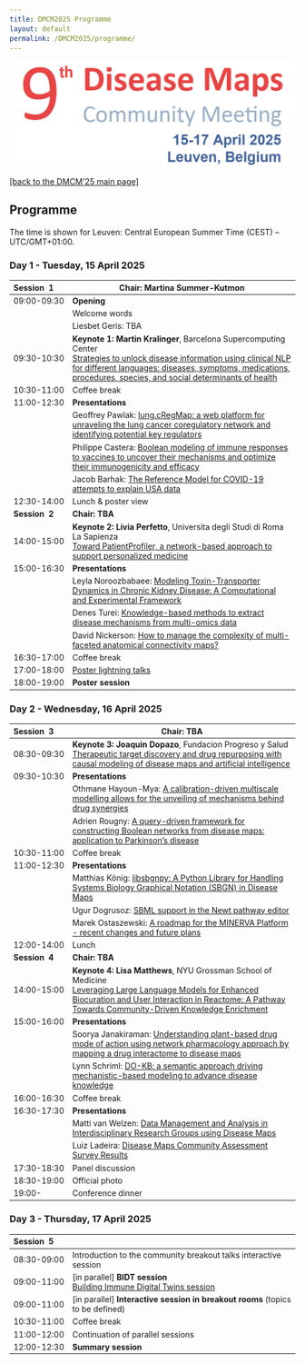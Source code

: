 ```yaml
---
title: DMCM2025 Programme
layout: default
permalink: /DMCM2025/programme/
---
```


<img src="/images/places/DMCM2025.png"/>

[[back to the DMCM'25 main page]](https://disease-maps.io/DMCM2025/)

## Programme

The time is shown for Leuven: Central European Summer Time (CEST) – UTC/GMT+01:00.

### Day 1 - Tuesday, 15 April 2025

|  **Session&nbsp;&nbsp;1&nbsp;&nbsp;&nbsp;&nbsp;&nbsp;**   |  **Chair: Martina Summer-Kutmon**  |
|---|---|
|       09:00-09:30        | **Opening** |
|                          | Welcome words |
|                          | Liesbet Geris: TBA |
|       09:30-10:30        | **Keynote 1: Martin Kralinger**, Barcelona Supercomputing Center <br> [Strategies to unlock disease information using clinical NLP for different languages: diseases, symptoms, medications, procedures, species, and social determinants of health](/DMCM2025/MartinKrallinger/) |  
|       10:30-11:00        | Coffee break |
|       11:00-12:30        | **Presentations** |
|                          | Geoffrey Pawlak: [lung.cRegMap: a web platform for unraveling the lung cancer coregulatory network and identifying potential key regulators](/DMCM2025/abstracts/s1) |
|                          | Philippe Castera: [Boolean modeling of immune responses to vaccines to uncover their mechanisms and optimize their immunogenicity and efficacy](/DMCM2025/abstracts/s3) |
|                          | Jacob Barhak: [The Reference Model for COVID-19 attempts to explain USA data](/DMCM2025/abstracts/s16) |
|       12:30-14:00        | Lunch & poster view |
|  **Session&nbsp;&nbsp;2&nbsp;&nbsp;&nbsp;&nbsp;&nbsp;**   |  **Chair: TBA**  |
|       14:00-15:00        | **Keynote 2: Livia Perfetto**, Universita degli Studi di Roma La Sapienza <br> [Toward PatientProfiler, a network-based approach to support personalized medicine](/DMCM2025/LiviaPerfetto/) |  
|       15:00-16:30        | **Presentations** |
|                          | Leyla Noroozbabaee: [Modeling Toxin-Transporter Dynamics in Chronic Kidney Disease: A Computational and Experimental Framework](/DMCM2025/abstracts/s2) |
|                          | Denes Turei: [Knowledge-based methods to extract disease mechanisms from multi-omics data](/DMCM2025/abstracts/s5) |
|                          | David Nickerson: [How to manage the complexity of multi-faceted anatomical connectivity maps?](/DMCM2025/abstracts/s6) |
|       16:30-17:00        | Coffee break |
|       17:00-18:00        | [Poster lightning talks](/DMCM2025/posters/) |
|       18:00-19:00        | **Poster session** |


### Day 2 - Wednesday, 16 April 2025

|  **Session&nbsp;&nbsp;3&nbsp;&nbsp;&nbsp;&nbsp;&nbsp;**   |  **Chair: TBA**  |
|---|---|
|       08:30-09:30        | **Keynote 3: Joaquin Dopazo**, Fundacion Progreso y Salud <br> [Therapeutic target discovery and drug repurposing with causal modeling of disease maps and artificial intelligence](/DMCM2025/JoaquinDopazo/) |
|       09:30-10:30        | **Presentations** |  
|                          | Othmane Hayoun-Mya: [A calibration-driven multiscale modelling allows for the unveiling of mechanisms behind drug synergies](/DMCM2025/abstracts/s7) |
|                          | Adrien Rougny: [A query-driven framework for constructing Boolean networks from disease maps: application to Parkinson’s disease](/DMCM2025/abstracts/s8)
|       10:30-11:00        | Coffee break |
|       11:00-12:30        | **Presentations** |
|                          | Matthias König: [libsbgnpy: A Python Library for Handling Systems Biology Graphical Notation (SBGN) in Disease Maps](/DMCM2025/abstracts/s9) |
|                          | Ugur Dogrusoz: [SBML support in the Newt pathway editor](/DMCM2025/abstracts/s10) |
|                          | Marek Ostaszewski: [A roadmap for the MINERVA Platform - recent changes and future plans](/DMCM2025/abstracts/s11) |
|       12:00-14:00        | Lunch |
|  **Session&nbsp;&nbsp;4&nbsp;&nbsp;&nbsp;&nbsp;&nbsp;**   |  **Chair: TBA**  |
|       14:00-15:00        | **Keynote 4: Lisa Matthews**, NYU Grossman School of Medicine <br> [Leveraging Large Language Models for Enhanced Biocuration and User Interaction in Reactome: A Pathway Towards Community-Driven Knowledge Enrichment](/DMCM2025/LisaMatthews/) |
|       15:00-16:00        | **Presentations** |  
|                          | Soorya Janakiraman: [Understanding plant-based drug mode of action using network pharmacology approach by mapping a drug interactome to disease maps](/DMCM2025/abstracts/s12) |
|                          | Lynn	Schriml: [DO-KB: a semantic approach driving mechanistic-based modeling to advance disease knowledge](/DMCM2025/abstracts/s13) |
|       16:00-16:30        | Coffee break |
|       16:30-17:30        | **Presentations** |
|                          | Matti van Welzen: [Data Management and Analysis in Interdisciplinary Research Groups using Disease Maps](/DMCM2025/abstracts/s14) |
|                          | Luiz Ladeira: [Disease Maps Community Assessment Survey Results](/DMCM2025/abstracts/s15) |
|       17:30-18:30        | Panel discussion |
|       18:30-19:00        | Official photo |
|       19:00-             | Conference dinner |  

### Day 3 - Thursday, 17 April 2025

|  **Session&nbsp;&nbsp;5&nbsp;&nbsp;&nbsp;&nbsp;&nbsp;**   |    |
|---|---|
|       08:30-09:00        | Introduction to the community breakout talks interactive session |  
|       09:00-11:00        | [in parallel] **BIDT session** <br> [Building Immune Digital Twins session](https://immunedt.github.io/events/) |
|       09:00-11:00        | [in parallel] **Interactive session in breakout rooms** (topics to be defined) |  
|       10:30-11:00        | Coffee break |
|       11:00-12:00        | Continuation of parallel sessions |
|       12:00-12:30        | **Summary session** |



<!--
| **Session**   | **Time**     | **Activity**                                                |
|---------------|--------------|-------------------------------------------------------------|
| **Session 1** | 09:00-09:05  | **Welcome** |
|               | 09:05-10:05  | **Keynote speaker 1** |         
|               | 10:05-12:00  | **Presentations** |
|               | 12:00-13:30  | Lunch |
| **Session 2** | 13:30-14:30  | **Keynote speaker 2** |
|               | 14:30-16:00  | **Poster lightning talks** |
|               | 16:00-18:00  | **Poster session with drinks** |  
-->

